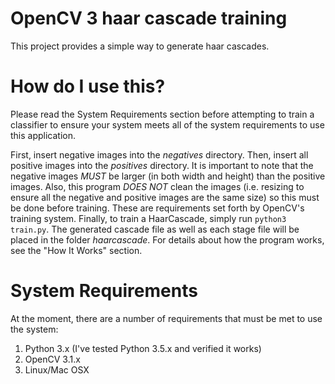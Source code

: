 # OpenCV 3 haar cascade training

This project provides a simple way to generate haar cascades.

# How do I use this?

Please read the System Requirements section before attempting to train a classifier to ensure your system meets all of the system requirements to use this application.

First, insert negative images into the *negatives* directory. Then, insert all positive images into the *positives* directory. It is important to note that the negative images *MUST* be larger (in both width and height) than the positive images. Also, this program *DOES NOT* clean the images (i.e. resizing to ensure all the negative and positive images are the same size) so this must be done before training. These are requirements set forth by OpenCV's training system. Finally, to train a HaarCascade, simply run ```python3 train.py```. The generated cascade file as well as each stage file will be placed in the folder *haarcascade*. For details about how the program works, see the "How It Works" section.

# System Requirements

At the moment, there are a number of requirements that must be met to use the system:

1. Python 3.x (I've tested Python 3.5.x and verified it works)
2. OpenCV 3.1.x
3. Linux/Mac OSX
